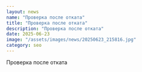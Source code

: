 ```yaml
---
layout: news
name: "Проверка после отката"
title: "Проверка после отката"
description: "Проверка после отката"
date: 2025-06-23
image: "/assets/images/news/20250623_215816.jpg"
category: seo
---
```


Проверка после отката
